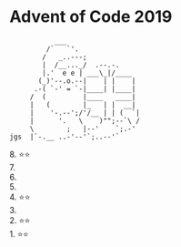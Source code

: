 # Advent of Code 2019

```
           ___
         /`   `'.
        /   _..---;
        |  /__..._/  .--.-.
        |.'  e e | ___\_|/____
       (_)'--.o.--|    | |    |
      .-( `-' = `-|____| |____|
     /  (         |____   ____|
     |   (        |_   | |  __|
     |    '-.--';/'/__ | | (  `|
     |      '.   \    )"";--`\ /
     \        ;   |--'    `;.-'
jgs  |`-.__ ..-'--'`;..--'`
```

8\. ⭐⭐  
7\.  
6\.  
5\.  
4\. ⭐⭐  
3\.    
2\. ⭐⭐  
1\. ⭐⭐  
